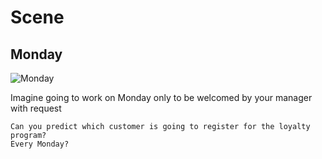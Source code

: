 # Scene

## Monday

![Monday](https://media1.giphy.com/media/1hqYk0leUMddBBkAM7/giphy.gif?cid=ecf05e47gp88zg5e5vyxgy24u4voo89rji5lc1ab1uew8ado&rid=giphy.gif)

Imagine going to work on Monday only to be welcomed by your manager with request

```{admonition} Task
Can you predict which customer is going to register for the loyalty program?
Every Monday?
```
